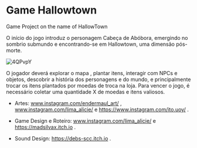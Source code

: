 # Game Hallowtown
Game Project on the name of HallowTown 

O início do jogo introduz o personagem Cabeça de Abóbora, emergindo no sombrio submundo e encontrando-se em Hallowtown, uma dimensão pós-morte.

![4QPvpY](https://github.com/debsscc/Hallowtown/assets/128826092/db1d0bde-c775-4b5d-a752-e64aa0eeff15)

O jogador deverá explorar o mapa , plantar itens, interagir com NPCs e objetos, descobrir a história dos personagens e do mundo, e principalmente trocar os itens plantados por moedas de troca na loja. Para vencer o jogo, é necessário coletar uma quantidade X de moedas e itens valiosos.

- Artes: www.instagram.com/endermaul_art/ ,  www.instagram.com/lima_alicie/ e https://www.instagram.com/ito.uoy/ .

- Game Design e Roteiro: www.instagram.com/lima_alicie/ e https://madsilvax.itch.io .

- Sound Design: https://debs-scc.itch.io .
